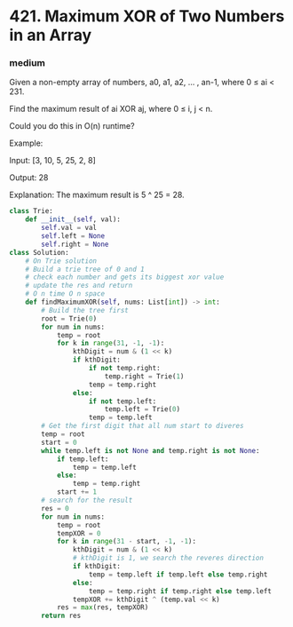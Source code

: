 # 421. Maximum XOR of Two Numbers in an Array
### medium

Given a non-empty array of numbers, a0, a1, a2, … , an-1, where 0 ≤ ai < 231.

Find the maximum result of ai XOR aj, where 0 ≤ i, j < n.

Could you do this in O(n) runtime?

Example:

Input: [3, 10, 5, 25, 2, 8]

Output: 28

Explanation: The maximum result is 5 ^ 25 = 28.

```python
class Trie:
    def __init__(self, val):
        self.val = val
        self.left = None
        self.right = None
class Solution:
    # On Trie solution
    # Build a trie tree of 0 and 1
    # check each number and gets its biggest xor value
    # update the res and return
    # O n time O n space
    def findMaximumXOR(self, nums: List[int]) -> int:
        # Build the tree first
        root = Trie(0)
        for num in nums:
            temp = root
            for k in range(31, -1, -1):
                kthDigit = num & (1 << k)
                if kthDigit:
                    if not temp.right:
                        temp.right = Trie(1)
                    temp = temp.right
                else:
                    if not temp.left:
                        temp.left = Trie(0)
                    temp = temp.left
        # Get the first digit that all num start to diveres
        temp = root
        start = 0
        while temp.left is not None and temp.right is not None:
            if temp.left:
                temp = temp.left
            else:
                temp = temp.right
            start += 1
        # search for the result
        res = 0
        for num in nums:
            temp = root
            tempXOR = 0
            for k in range(31 - start, -1, -1):
                kthDigit = num & (1 << k)
                # kthDigit is 1, we search the reveres direction
                if kthDigit:
                    temp = temp.left if temp.left else temp.right
                else:
                    temp = temp.right if temp.right else temp.left
                tempXOR += kthDigit ^ (temp.val << k)
            res = max(res, tempXOR)
        return res
                
```